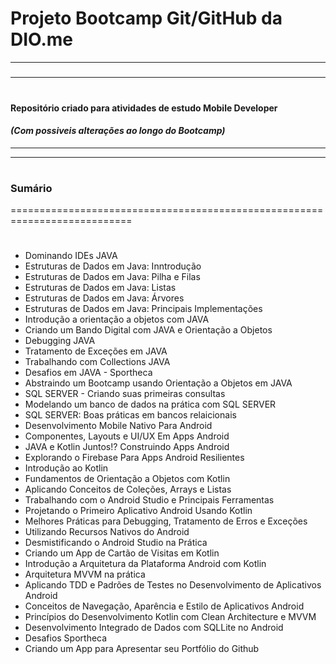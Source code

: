 # Projeto Bootcamp Git/GitHub da DIO.me 
_____
#####
_____
#
#### Repositório criado para atividades de estudo Mobile Developer
#### _(Com possiveis alterações ao longo do Bootcamp)_
_____
_____
#
### Sumário
===========================================================================
#
- Dominando IDEs JAVA
- Estruturas de Dados em Java: Inntrodução
- Estruturas de Dados em Java: Pilha e Filas
- Estruturas de Dados em Java: Listas
- Estruturas de Dados em Java: Árvores
- Estruturas de Dados em Java: Principais Implementações
- Introdução a orientação a objetos com JAVA
- Criando um Bando Digital com JAVA e Orientação a Objetos
- Debugging JAVA
- Tratamento de Exceções em JAVA
- Trabalhando com Collections JAVA
- Desafios em JAVA - Sportheca
- Abstraindo um Bootcamp usando Orientação a Objetos em JAVA
- SQL SERVER - Criando suas primeiras consultas
- Modelando um banco de dados na prática com SQL SERVER
- SQL SERVER: Boas práticas em bancos relaicionais
- Desenvolvimento Mobile Nativo Para Android
- Componentes, Layouts e UI/UX Em Apps Android
- JAVA e Kotlin Juntos!? Construindo Apps Android
- Explorando o Firebase Para Apps Android Resilientes
- Introdução ao Kotlin
- Fundamentos de Orientação a Objetos com Kotlin
- Aplicando Conceitos de Coleções, Arrays e Listas
- Trabalhando com o Android Studio e Principais Ferramentas
- Projetando o Primeiro Aplicativo Android Usando Kotlin
- Melhores Práticas para Debugging, Tratamento de Erros e Exceções
- Utilizando Recursos Nativos do Android
- Desmistificando o Android Studio na Prática
- Criando um App de Cartão de Visitas em Kotlin
- Introdução a Arquitetura da Plataforma Android com Kotlin
- Arquitetura MVVM na prática
- Aplicando TDD e Padrões de Testes no Desenvolvimento de Aplicativos Android
- Conceitos de Navegação, Aparência e Estilo de Aplicativos Android
- Princípios do Desenvolvimento Kotlin com Clean Architecture e MVVM
- Desenvolvimento Integrado de Dados com SQLLite no Android
- Desafios Sportheca
- Criando um App para Apresentar seu Portfólio do Github
